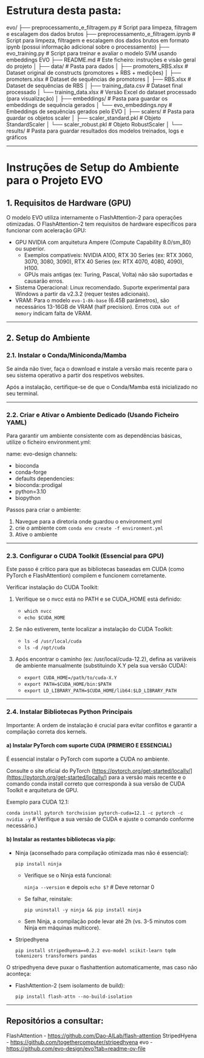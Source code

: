 # Estrutura desta pasta:

evo/
├── preprocessamento_e_filtragem.py             # Script para limpeza, filtragem e escalagem dos dados brutos
├── preprocessamento_e_filtragem.ipynb          # Script para limpeza, filtragem e escalagem dos dados brutos em formato ipynb (possui informação adicional sobre o processamento)
├── evo_training.py                             # Script para treinar e avaliar o modelo SVM usando embeddings EVO
├── README.md                                   # Este ficheiro: instruções e visão geral do projeto
│
├── data/                                       # Pasta para dados
│   ├── promoters_RBS.xlsx                      # Dataset original de constructs (promotores + RBS + medições)
│   ├── promoters.xlsx                          # Dataset de sequências de promotores
│   ├── RBS.xlsx                                # Dataset de sequências de RBS
│   ├── training_data.csv                       # Dataset final processado
│   └── training_data.xlsx                      # Versão Excel do dataset processado (para visualização)
│
├── embeddings/                                 # Pasta para guardar os embeddings de sequência gerados
│   └── evo_embeddings.npy                      # Embeddings de sequências gerados pelo EVO
│
├── scalers/                                    # Pasta para guardar os objetos scaler
│   ├── scaler_standard.pkl                     # Objeto StandardScaler
│   └── scaler_robust.pkl                       # Objeto RobustScaler
│
└── results/                                    # Pasta para guardar resultados dos modelos treinados, logs e gráficos

---

# Instruções de Setup do Ambiente para o Projeto EVO


## 1. Requisitos de Hardware (GPU)

O modelo EVO utiliza internamente o FlashAttention-2 para operações otimizadas. O FlashAttention-2 tem requisitos de hardware específicos para funcionar com aceleração GPU:

- GPU NVIDIA com arquitetura Ampere (Compute Capability 8.0/sm_80) ou superior.
  - Exemplos compatíveis: NVIDIA A100, RTX 30 Series (ex: RTX 3060, 3070, 3080, 3090), RTX 40 Series (ex: RTX 4070, 4080, 4090), H100.
  - GPUs mais antigas (ex: Turing, Pascal, Volta) não são suportadas e causarão erros.
- Sistema Operacional: Linux recomendado. Suporte experimental para Windows a partir da v2.3.2 (requer testes adicionais).
- VRAM: Para o modelo `evo-1-8k-base` (6.45B parâmetros), são necessários 13-16GB de VRAM (half precision). Erros `CUDA out of memory` indicam falta de VRAM.


---


## 2. Setup do Ambiente

### 2.1. Instalar o Conda/Miniconda/Mamba

Se ainda não tiver, faça o download e instale a versão mais recente para o seu sistema operativo a partir dos respetivos websites.

Após a instalação, certifique-se de que o Conda/Mamba está inicializado no seu terminal.

---

### 2.2. Criar e Ativar o Ambiente Dedicado (Usando Ficheiro YAML)

Para garantir um ambiente consistente com as dependências básicas, utilize o ficheiro environment.yml:

name: evo-design
channels:
  - bioconda
  - conda-forge
  - defaults
dependencies:
  - bioconda::prodigal
  - python=3.10
  - biopython



Passos para criar o ambiente:

1. Navegue para a diretoria onde guardou o environment.yml
2. crie o ambiente com `conda env create -f environment.yml`
3. Ative o ambiente
   
---

### 2.3. Configurar o CUDA Toolkit (Essencial para GPU)

Este passo é crítico para que as bibliotecas baseadas em CUDA (como PyTorch e FlashAttention) compilem e funcionem corretamente.

Verificar instalação do CUDA Toolkit:

1. Verifique se o nvcc está no PATH e se CUDA_HOME está definido:

	- `which nvcc`
	- `echo $CUDA_HOME`
   
2. Se não estiverem, tente localizar a instalação do CUDA Toolkit:

	- `ls -d /usr/local/cuda`
	- `ls -d /opt/cuda`
   
3. Após encontrar o caminho (ex: /usr/local/cuda-12.2), defina as variáveis de ambiente manualmente (substituindo X.Y pela sua versão CUDA):

	- `export CUDA_HOME=/path/to/cuda-X.Y`
	- `export PATH=$CUDA_HOME/bin:$PATH`
	- `export LD_LIBRARY_PATH=$CUDA_HOME/lib64:$LD_LIBRARY_PATH`
   
---

### 2.4. Instalar Bibliotecas Python Principais

Importante: A ordem de instalação é crucial para evitar conflitos e garantir a compilação correta dos kernels.


#### a) Instalar PyTorch com suporte CUDA (PRIMEIRO E ESSENCIAL)

É essencial instalar o PyTorch com suporte a CUDA no ambiente.

Consulte o site oficial do PyTorch (https://pytorch.org/get-started/locally/](https://pytorch.org/get-started/locally/) para a versão mais recente e o comando conda install correto que corresponda à sua versão de CUDA Toolkit e arquitetura de GPU.

Exemplo para CUDA 12.1: 
 
 `conda install pytorch torchvision pytorch-cuda=12.1 -c pytorch -c nvidia -y` # Verifique a sua versão de CUDA e ajuste o comando conforme necessário.)


#### b) Instalar as restantes bibliotecas via pip: 

- Ninja (aconselhado para compilação otimizada mas não é essencial):

	`pip install ninja`

  - Verifique se o Ninja está funcional:
 
	`ninja --version` e depois  `echo $?`  # Deve retornar 0
 
  - Se falhar, reinstale:

	`pip uninstall -y ninja && pip install ninja`
 
  - Sem Ninja, a compilação pode levar até 2h (vs. 3-5 minutos com Ninja em máquinas multicore).


- Stripedhyena

	`pip install stripedhyena==0.2.2 evo-model scikit-learn tqdm tokenizers transformers pandas`


O stripedhyena deve puxar o flashattention automaticamente, mas caso não aconteça:

 - FlashAttention-2 (sem isolamento de build):

	`pip install flash-attn --no-build-isolation`



---


## Repositórios a consultar:

FlashAttention - https://github.com/Dao-AILab/flash-attention
StripedHyena - https://github.com/togethercomputer/stripedhyena
evo - https://github.com/evo-design/evo?tab=readme-ov-file


